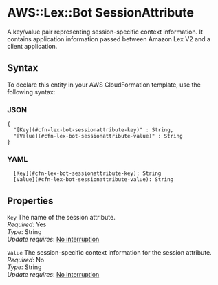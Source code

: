 # AWS::Lex::Bot SessionAttribute<a name="aws-properties-lex-bot-sessionattribute"></a>

A key/value pair representing session\-specific context information\. It contains application information passed between Amazon Lex V2 and a client application\.

## Syntax<a name="aws-properties-lex-bot-sessionattribute-syntax"></a>

To declare this entity in your AWS CloudFormation template, use the following syntax:

### JSON<a name="aws-properties-lex-bot-sessionattribute-syntax.json"></a>

```
{
  "[Key](#cfn-lex-bot-sessionattribute-key)" : String,
  "[Value](#cfn-lex-bot-sessionattribute-value)" : String
}
```

### YAML<a name="aws-properties-lex-bot-sessionattribute-syntax.yaml"></a>

```
  [Key](#cfn-lex-bot-sessionattribute-key): String
  [Value](#cfn-lex-bot-sessionattribute-value): String
```

## Properties<a name="aws-properties-lex-bot-sessionattribute-properties"></a>

`Key` <a name="cfn-lex-bot-sessionattribute-key"></a>
The name of the session attribute\.  
_Required_: Yes  
_Type_: String  
_Update requires_: [No interruption](https://docs.aws.amazon.com/AWSCloudFormation/latest/UserGuide/using-cfn-updating-stacks-update-behaviors.html#update-no-interrupt)

`Value` <a name="cfn-lex-bot-sessionattribute-value"></a>
The session\-specific context information for the session attribute\.  
_Required_: No  
_Type_: String  
_Update requires_: [No interruption](https://docs.aws.amazon.com/AWSCloudFormation/latest/UserGuide/using-cfn-updating-stacks-update-behaviors.html#update-no-interrupt)
